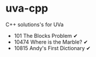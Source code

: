 # uva-cpp
C++ solutions's for UVa

- 101   The Blocks Problem ✔
- 10474 Where is the Marble? ✔
- 10815 Andy's First Dictionary ✔
